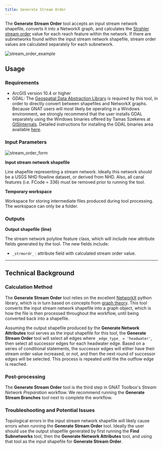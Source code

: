 ```yaml
---
title: Generate Stream Order
---
```



The **Generate Stream Order** tool accepts an input stream network shapefile, converts it into a NetworkX graph,
and calculates the [Strahler stream order](https://en.wikipedia.org/wiki/Strahler_number) value for each reach feature 
within the network. If there are subnetworks found within the input stream network shapefile, stream order values are
calculated separately for each subnetwork.

![stream_order_example]({{site.baseurl}}/images/stream_order_example.png)


## Usage

### Requirements

* ArcGIS version 10.4 or higher
* GDAL: The [Geospatial Data Abstraction Library](https://www.gdal.org) is required by this tool, in order 
to directly convert between shapefiles and NetworkX graphs. Because GNAT users will most likely be operating in a 
Windows environment, we strongly recommend that the user installs GDAL separately using the Windows binaries offered by 
Tamas Szekeres at [GISInternals](http://www.gisinternals.com/). Detailed instructions for installing the GDAL binaries
area available [here](#).

### Input Parameters

![stream_order_form]({{site.baseurl}}/images/stream_order_form.PNG)

**Input stream network shapefile**

Line shapefile representing a stream network. Ideally this network should be a USGS NHD flowline
dataset, or derived from NHD. Also, all canal features (i.e. FCode = 336) must be removed prior to running the tool.

**Temporary workspace**

Workspace for storing intermediate files produced during tool processing. The workspace can only be a folder.

### Outputs

**Output shapefile (line)**

The stream network polyline feature class, which will include new attribute fields generated by the tool. The new fields
include:

* `_strmordr_` : attribute field with calculated stream order value.



_______________________________________________________________
## Technical Background

### Calculation Method

The **Generate Stream Order** tool relies on the excellent [NetworkX](https://networkx.github.io/documentation/networkx-1.11/) 
python library, which is in turn based on concepts from [graph theory](https://en.wikipedia.org/wiki/Graph_theory). 
This tool converts the input stream network shapefile into a graph object, which is how the file is then processed 
throughout the workflow, until being converted back into a shapefile.

Assuming the output shapefile produced by the **Generate Network Attributes** tool serves as the input shapefile for this
tool, the **Generate Stream Order** tool will select all edges where `_edge_type_ = 'headwater'`, then select all successor
edges for each headwater edge. Based on a series of conditional statements, the successor edges will either have their
stream order value increased, or not, and then the next round of successor edges will be selected. This process is repeated
until the the outflow edge is reached.

### Post-processing

The **Generate Stream Order** tool is the third step in GNAT Toolbox's *Stream Network Preparation* workflow. We
recommend running the **Generate Stream Branches** tool next to complete the workflow.

### Troubleshooting and Potential Issues

Topological errors in the input stream network shapefile will likely cause errors when running the **Generate Stream
Order** tool. Ideally the user should use the output shapefile generated by first running the **Find Subnetworks** tool, 
then the **Generate Network Attributes** tool, and using that tool as the input shapefile for **Generate Stream Order**.